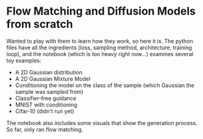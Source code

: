 # Flow Matching and Diffusion Models from scratch

Wanted to play with them to learn how they work, so here it is.
The python files have all the ingredients (loss, sampling method, architecture, training loop), and the notebook (which is too heavy right now...) examines several toy examples:
- A 2D Gaussian distribution
- A 2D Gaussian Mixture Model
- Conditioning the model on the class of the sample (which Gaussian the sample was sampled from)
- Classifier-free guidance
- MNIST with conditioning
- Cifar-10 (didn't run yet)

The notebook also includes some visuals that show the generation process.
So far, only ran flow matching.
